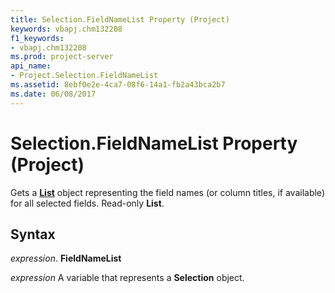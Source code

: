 ```yaml
---
title: Selection.FieldNameList Property (Project)
keywords: vbapj.chm132208
f1_keywords:
- vbapj.chm132208
ms.prod: project-server
api_name:
- Project.Selection.FieldNameList
ms.assetid: 8ebf0e2e-4ca7-08f6-14a1-fb2a43bca2b7
ms.date: 06/08/2017
---
```



# Selection.FieldNameList Property (Project)

Gets a  **[List](list-object-project.md)** object representing the field names (or column titles, if available) for all selected fields. Read-only **List**.


## Syntax

 _expression_. **FieldNameList**

 _expression_ A variable that represents a **Selection** object.


